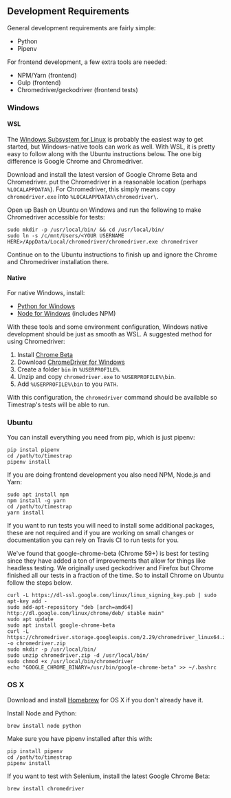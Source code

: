 ## Development Requirements

General development requirements are fairly simple:

- Python
- Pipenv

For frontend development, a few extra tools are needed:

- NPM/Yarn (frontend)
- Gulp (frontend)
- Chromedriver/geckodriver (frontend tests)

### Windows

#### WSL

The [Windows Subsystem for Linux](https://blogs.msdn.microsoft.com/wsl/) is 
probably the easiest way to get started, but Windows-native tools can work
as well. With WSL, it is pretty easy to follow along with the Ubuntu 
instructions below. The one big difference is Google Chrome and Chromedriver.

Download and install the latest version of Google Chrome Beta and Chromedriver.
put the Chromedriver in a reasonable location (perhaps `%LOCALAPPDATA%`). For 
Chromedriver, this simply means copy `chromedriver.exe` into 
`%LOCALAPPDATA%\chromedriver\`.

Open up Bash on Ubuntu on Windows and run the following to make Chromedriver
accessible for tests:

    sudo mkdir -p /usr/local/bin/ && cd /usr/local/bin/
    sudo ln -s /c/mnt/Users/<YOUR USERNAME HERE>/AppData/Local/chromedriver/chromedriver.exe chromedriver

Continue on to the Ubuntu instructions to finish up and ignore the Chrome and
Chromedriver installation there.

#### Native

For native Windows, install:

- [Python for Windows](https://www.python.org/downloads/windows/)
- [Node for Windows](https://nodejs.org/en/download/) (includes NPM)

With these tools and some environment configuration, Windows native development
should be just as smooth as WSL. A suggested method for using Chromedriver:

1. Install [Chrome Beta](https://www.google.com/chrome/browser/beta.html)
1. Download [ChromeDriver for Windows](https://sites.google.com/a/chromium.org/chromedriver/downloads)
1. Create a folder `bin` in `%USERPROFILE%`.
1. Unzip and copy `chromedriver.exe` to `%USERPROFILE%\bin`.
1. Add `%USERPROFILE%\bin` to you `PATH`.

With this configuration, the `chromedriver` command should be available so 
Timestrap's tests will be able to run.

### Ubuntu

You can install everything you need from pip, which is just pipenv:

    pip instal pipenv
    cd /path/to/timestrap
    pipenv install

If you are doing frontend development you also need NPM, Node.js and Yarn:

    sudo apt install npm
    npm install -g yarn
    cd /path/to/timestrap
    yarn install

If you want to run tests you will need to install some additional packages,
these are not required and if you are working on small changes or documentation
you can rely on Travis CI to run tests for you.

We've found that google-chrome-beta (Chrome 59+) is best for testing since they
have added a ton of improvements that allow for things like headless testing. We
originally used geckodriver and Firefox but Chrome finished all our tests in a
fraction of the time. So to install Chrome on Ubuntu follow the steps below.

    curl -L https://dl-ssl.google.com/linux/linux_signing_key.pub | sudo apt-key add -
    sudo add-apt-repository "deb [arch=amd64] http://dl.google.com/linux/chrome/deb/ stable main"
    sudo apt update
    sudo apt install google-chrome-beta
    curl -L https://chromedriver.storage.googleapis.com/2.29/chromedriver_linux64.zip -o chromedriver.zip
    sudo mkdir -p /usr/local/bin/
    sudo unzip chromedriver.zip -d /usr/local/bin/
    sudo chmod +x /usr/local/bin/chromedriver
    echo "GOOGLE_CHROME_BINARY=/usr/bin/google-chrome-beta" >> ~/.bashrc

### OS X

Download and install [Homebrew](https://brew.sh/) for OS X if you don't already
have it.

Install Node and Python:

    brew install node python

Make sure you have pipenv installed after this with:

    pip install pipenv
    cd /path/to/timestrap
    pipenv install

If you want to test with Selenium, install the latest Google Chrome Beta:

    brew install chromedriver
